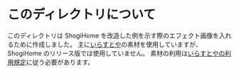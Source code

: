 # このディレクトリについて

このディレクトリは ShogiHome を改造した例を示す際のエフェクト画像を入れるために作成しました。
主に[いらすとや](https://www.irasutoya.com/)の素材を使用していますが、 ShogiHome のリリース版では使用していません。
素材の利用は[いらすとやの利用規定](https://www.irasutoya.com/p/terms.html)に従う必要があります。
